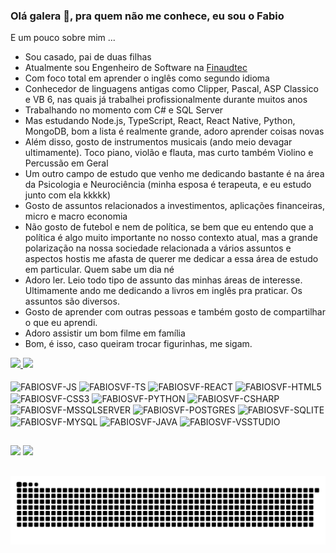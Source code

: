 ### Olá galera 👋, pra quem não me conhece, eu sou o Fabio

E um pouco sobre mim ...
- Sou casado, pai de duas filhas
- Atualmente sou Engenheiro de Software na [Finaudtec](https://finaud.com.br/)
- Com foco total em aprender o inglês como segundo idioma
- Conhecedor de linguagens antigas como Clipper, Pascal, ASP Classico e VB 6, nas quais já trabalhei profissionalmente durante muitos anos
- Trabalhando no momento com C# e SQL Server
- Mas estudando Node.js, TypeScript, React, React Native, Python, MongoDB, bom a lista é realmente grande, adoro aprender coisas novas
- Além disso, gosto de instrumentos musicais (ando meio devagar ultimamente). Toco piano, violão e flauta, mas curto também Violino e Percussão em Geral
- Um outro campo de estudo que venho me dedicando bastante é na área da Psicologia e Neurociência (minha esposa é terapeuta, e eu estudo junto com ela kkkkk)
- Gosto de assuntos relacionados a investimentos, aplicações financeiras, micro e macro economia
- Não gosto de futebol e nem de política, se bem que eu entendo que a política é algo muito importante no nosso contexto atual, mas a grande polarização na nossa sociedade relacionada a vários assuntos e aspectos hostis me afasta de querer me dedicar a essa área de estudo em particular. Quem sabe um dia né
- Adoro ler. Leio todo tipo de assunto das minhas áreas de interesse. Ultimamente ando me dedicando a livros em inglês pra praticar. Os assuntos são diversos.
- Gosto de aprender com outras pessoas e também gosto de compartilhar o que eu aprendi.
- Adoro assistir um bom filme em família
- Bom, é isso, caso queiram trocar figurinhas, me sigam.

<div>
  <a href="https://github.com/fabiosvf">
    <img height="180em" src="https://github-readme-stats.vercel.app/api?username=fabiosvf&show_icons=true&theme=dracula&include_all_commits=true&count_private=true" />
    <img height="180em" src="https://github-readme-stats.vercel.app/api/top-langs/?username=fabiosvf&layout=compact&size_weight=0.5&count_weight=0.5&theme=dracula" />
  </a>
</div>

<div style="display:inline_block"><br />
  <img align="center" alt="FABIOSVF-JS" height="30" width="40" src="https://cdn.jsdelivr.net/gh/devicons/devicon/icons/javascript/javascript-plain.svg" />
  <img align="center" alt="FABIOSVF-TS" height="30" width="40" src="https://cdn.jsdelivr.net/gh/devicons/devicon/icons/typescript/typescript-plain.svg" />
  <img align="center" alt="FABIOSVF-REACT" height="30" width="40" src="https://cdn.jsdelivr.net/gh/devicons/devicon/icons/react/react-original.svg" />
  <img align="center" alt="FABIOSVF-HTML5" height="30" width="40" src="https://cdn.jsdelivr.net/gh/devicons/devicon/icons/html5/html5-original.svg" />
  <img align="center" alt="FABIOSVF-CSS3" height="30" width="40" src="https://cdn.jsdelivr.net/gh/devicons/devicon/icons/css3/css3-original.svg" />
  <img align="center" alt="FABIOSVF-PYTHON" height="30" width="40" src="https://cdn.jsdelivr.net/gh/devicons/devicon/icons/python/python-original.svg" />
  <img align="center" alt="FABIOSVF-CSHARP" height="30" width="40" src="https://cdn.jsdelivr.net/gh/devicons/devicon/icons/csharp/csharp-original.svg" />
  <img align="center" alt="FABIOSVF-MSSQLSERVER" height="30" width="40" src="https://cdn.jsdelivr.net/gh/devicons/devicon/icons/microsoftsqlserver/microsoftsqlserver-plain.svg" />
  <img align="center" alt="FABIOSVF-POSTGRES" height="30" width="40" src="https://cdn.jsdelivr.net/gh/devicons/devicon/icons/postgresql/postgresql-original.svg" />
  <img align="center" alt="FABIOSVF-SQLITE" height="30" width="40" src="https://cdn.jsdelivr.net/gh/devicons/devicon/icons/sqlite/sqlite-original.svg" />
  <img align="center" alt="FABIOSVF-MYSQL" height="30" width="40" src="https://cdn.jsdelivr.net/gh/devicons/devicon/icons/mysql/mysql-original.svg" />
  <img align="center" alt="FABIOSVF-JAVA" height="30" width="40" src="https://cdn.jsdelivr.net/gh/devicons/devicon/icons/java/java-original.svg" />
  <img align="center" alt="FABIOSVF-VSSTUDIO" height="30" width="40" src="https://cdn.jsdelivr.net/gh/devicons/devicon/icons/visualstudio/visualstudio-plain.svg" />
</div>

##

<div>
  <a href="https://instagram.com/fabiosvf" target="_blank"><img src="https://img.shields.io/badge/Instagram-E4405F?style=for-the-badge&logo=instagram&logoColor=white" /></a>
  <a href="https://www.linkedin.com/in/fabio-silva-ferreira-b8594861/" target="_blank"><img src="https://img.shields.io/badge/LinkedIn-0077B5?style=for-the-badge&logo=linkedin&logoColor=white" /></a>
</div>

##

<picture>
  <source media="(prefers-color-scheme: dark)" srcset="dist/github-contribution-grid-snake.svg" />
  <source media="(prefers-color-scheme: light)" srcset="dist/github-contribution-grid-snake.svg" />
  <img alt="github-snake" src="dist/github-contribution-grid-snake.svg" />
</picture>
